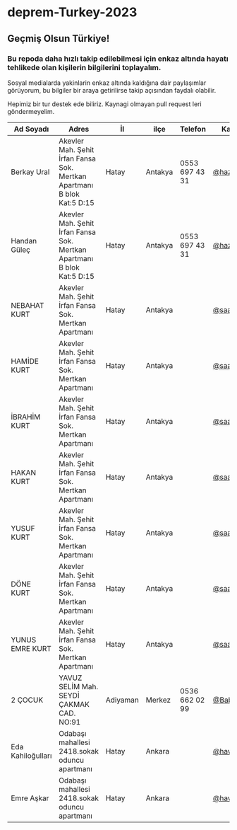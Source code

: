 # deprem-Turkey-2023
## Geçmiş Olsun Türkiye!
### Bu repoda daha hızlı takip edilebilmesi için enkaz altında hayatı tehlikede olan kişilerin bilgilerini toplayalım.

Sosyal medialarda yakinlarin enkaz altında kaldığına dair paylaşımlar görüyorum, bu bilgiler bir araya getirilirse takip açısından faydalı olabilir.

Hepimiz bir tur destek ede biliriz. Kaynagi olmayan pull request leri göndermeyelim.


| Ad Soyadı |  Adres | İl | ilçe |  Telefon |  Kaynak |  Yorum |
|---|---|---|---|---|---|---|
| Berkay Ural  | Akevler Mah. Şehit İrfan Fansa Sok. Mertkan Apartmanı B blok Kat:5 D:15  | Hatay  | Antakya | 0553 697 43 31  | [@hazalmiyor](https://twitter.com/hazalmiyor/status/1623241366380609537)  ||
| Handan Güleç  |  Akevler Mah. Şehit İrfan Fansa Sok. Mertkan Apartmanı B blok Kat:5 D:15 | Hatay  | Antakya  | 0553 697 43 31  |  [@hazalmiyor](https://twitter.com/hazalmiyor/status/1623241366380609537) ||
| NEBAHAT KURT  |  Akevler Mah. Şehit İrfan Fansa Sok.  Mertkan Apartmanı | Hatay  |Antakya   |   |  [@saaltinn](https://twitter.com/saaltinn/status/1623199544073760768) ||
| HAMİDE KURT |  Akevler Mah. Şehit İrfan Fansa Sok.  Mertkan Apartmanı | Hatay  |Antakya   |   |  [@saaltinn](https://twitter.com/saaltinn/status/1623199544073760768) ||
| İBRAHİM KURT  |  Akevler Mah. Şehit İrfan Fansa Sok.  Mertkan Apartmanı | Hatay  |Antakya   |   |  [@saaltinn](https://twitter.com/saaltinn/status/1623199544073760768) ||
| HAKAN KURT   |  Akevler Mah. Şehit İrfan Fansa Sok.  Mertkan Apartmanı | Hatay  |Antakya   |   |  [@saaltinn](https://twitter.com/saaltinn/status/1623199544073760768) |EPİLEPSİ HASTASI VE 14 YAŞINDA|
| YUSUF KURT   |  Akevler Mah. Şehit İrfan Fansa Sok.  Mertkan Apartmanı | Hatay  |Antakya   |   |  [@saaltinn](https://twitter.com/saaltinn/status/1623199544073760768) |9-10 YAŞLARINDA|
| DÖNE KURT  |  Akevler Mah. Şehit İrfan Fansa Sok. Mertkan Apartmanı | Hatay  |Antakya   |   |  [@saaltinn](https://twitter.com/saaltinn/status/1623199544073760768) |+70 YAŞINDA|
| YUNUS EMRE KURT |  Akevler Mah. Şehit İrfan Fansa Sok.  Mertkan Apartmanı | Hatay  |Antakya   |   |  [@saaltinn](https://twitter.com/saaltinn/status/1623199544073760768) |ÇOCUK 3-4|
| 2 ÇOCUK |  YAVUZ SELİM  Mah. SEYDİ ÇAKMAK CAD. NO:91  | Adiyaman  |Merkez   | 0536 662 02 99  |  [@BabalaTv](https://twitter.com/BabalaTv/status/1623220658527150081) |Cocuk|
| Eda Kahiloğulları |   Odabaşı mahallesi 2418.sokak oduncu apartmanı | Hatay  |Ankara   |  |  [@havileda](https://twitter.com/havileda/status/1623220743298326528) ||
| Emre Aşkar |  Odabaşı mahallesi 2418.sokak oduncu apartmanı | Hatay  |Ankara   |   |  [@havileda](https://twitter.com/havileda/status/1623220743298326528) ||
